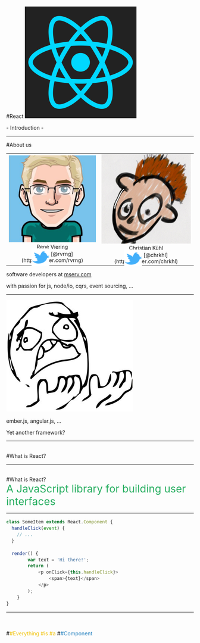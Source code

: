 #React
<img src='/img/react-logo.png' style='border:none;height:300px' />

\- Introduction -

---

#About us
<table>
  <tr>
    <td style='text-align:center;'>
      <img src='img/revrng.png' style='width:240px' />
      <br />
      René Viering
      <div style='margin-top:-32px'>
        <img src='img/twitter-icon.svg' style='height:48px;border:none;background:transparent;position:relative;top:28px;' />
        [@rvrng](http://twitter.com/rvrng)
      </div>
    </td>
    <td style='text-align:center;'>
      <img src='img/chrkhl.png' style='width:240px' />
      <br />
      Christian Kühl
      <div style='margin-top:-32px'>
        <img src='img/twitter-icon.svg' style='height:48px;border:none;background:transparent;position:relative;top:28px;' />
        [@chrkhl](http://twitter.com/chrkhl)
      </div>
    </td>
  </tr>
</table>

software developers at [mserv.com](http://www.mserv.com)

with passion for js, node/io, cqrs, event sourcing, ...

---

<img src='img/why_face_meme.jpg' style='border:none;height:300px' />

ember.js, angular.js, ...

Yet another framework?

---

<br />
#What is React?

---

<br />
#What is React?

<div style='color:#27ae60;font-size:200%;'>
  A JavaScript library
  for building user interfaces
</div>

---

``` javascript
class SomeItem extends React.Component {
  handleClick(event) {
    // ...
  }

  render() {
        var text = 'Hi there!';
        return (
            <p onClick={this.handleClick}>
                <span>{text}</span>
            </p>
        );
    }
}
```

---

<br />
<br />
#<span style='color:#f1c40f'>#Everything #is #a</span>
#<span style='color:#2b85c1'>#Component</span>

